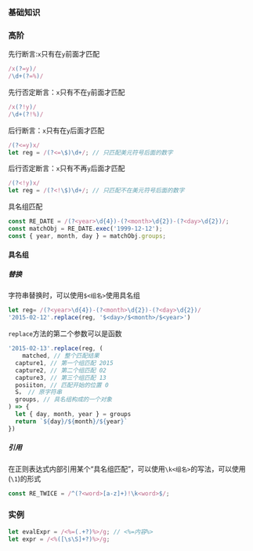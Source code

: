 ### 基础知识

### 高阶

先行断言:`x`只有在`y`前面才匹配

```js
/x(?=y)/
/\d+(?=%)/
```

先行否定断言：`x`只有不在`y`前面才匹配

```js
/x(?!y)/
/\d+(?!%)/
```

后行断言：`x`只有在`y`后面才匹配

```js
/(?<=y)x/
let reg = /(?<=\$)\d+/; // 只匹配美元符号后面的数字
```

后行否定断言：`x`只有不再`y`后面才匹配

```js
/(?<!y)x/
let reg = /(?<!\$)\d+/; // 只匹配不在美元符号后面的数字
```

具名组匹配

```js
const RE_DATE = /(?<year>\d{4})-(?<month>\d{2})-(?<day>\d{2})/;
const matchObj = RE_DATE.exec('1999-12-12');
const { year, month, day } = matchObj.groups;
```

#### 具名组

##### 替换

字符串替换时，可以使用`$<组名>`使用具名组

```js
let reg= /(?<year>\d{4})-(?<month>\d{2})-(?<day>\d{2})/
'2015-02-12'.replace(reg, '$<day>/$<month>/$<year>')
```

`replace`方法的第二个参数可以是函数

```js
'2015-02-13'.replace(reg, (
	matched, // 整个匹配结果
  capture1, // 第一个组匹配 2015
  capture2, // 第二个组匹配 02
  capture3, // 第三个组匹配 13
  posiiton, // 匹配开始的位置 0
  S， // 原字符串
  groups, // 具名组构成的一个对象
) => {
  let { day, month, year } = groups
  return `${day}/${month}/${year}`
})
```

##### 引用

在正则表达式内部引用某个“具名组匹配”，可以使用`\k<组名>`的写法，可以使用(`\1`)的形式

```js
const RE_TWICE = /^(?<word>[a-z]+)!\k<word>$/;
```



### 实例

```js
let evalExpr = /<%=(.+?)%>/g; // <%=内容%>
let expr = /<%([\s\S]+?)%>/g;
```


